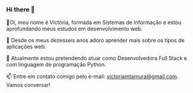 ### Hi there 👋

👋Oi, meu nome é Victória, formada em Sistemas de Informação e estou aprofundando meus estudos em desenvolvimento web.

👀 Desde os meus dezesseis anos adoro aprender mais sobre os tipos de aplicações web.

🌱 Atualmente estou pretendendo atuar como Desenvolvedora Full Stack e com linguagem de programação Python.

📫 Entre em contato comigo pelo e-mail: victoriamtamura@gmail.com. Vamos conversar!
